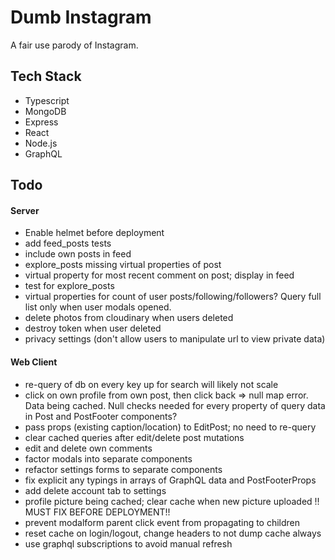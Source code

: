 # Dumb Instagram

A fair use parody of Instagram.

## Tech Stack

- Typescript
- MongoDB
- Express
- React
- Node.js
- GraphQL

## Todo

#### Server

- Enable helmet before deployment
- add feed_posts tests
- include own posts in feed
- explore_posts missing virtual properties of post
- virtual property for most recent comment on post; display in feed
- test for explore_posts
- virtual properties for count of user posts/following/followers? Query full list only when user modals opened.
- delete photos from cloudinary when users deleted
- destroy token when user deleted
- privacy settings (don't allow users to manipulate url to view private data)

#### Web Client

- re-query of db on every key up for search will likely not scale
- click on own profile from own post, then click back => null map error. Data being cached. Null checks needed for every property of query data in Post and PostFooter components?
- pass props (existing caption/location) to EditPost; no need to re-query
- clear cached queries after edit/delete post mutations
- edit and delete own comments
- factor modals into separate components
- refactor settings forms to separate components
- fix explicit any typings in arrays of GraphQL data and PostFooterProps
- add delete account tab to settings
- profile picture being cached; clear cache when new picture uploaded !! MUST FIX BEFORE DEPLOYMENT!!
- prevent modalform parent click event from propagating to children
- reset cache on login/logout, change headers to not dump cache always
- use graphql subscriptions to avoid manual refresh
